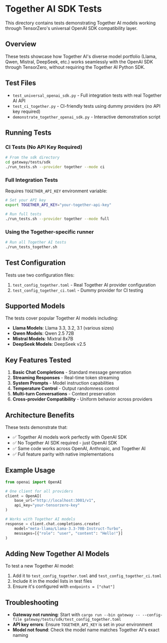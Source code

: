 # Together AI SDK Tests

This directory contains tests demonstrating Together AI models working through TensorZero's universal OpenAI SDK compatibility layer.

## Overview

These tests showcase how Together AI's diverse model portfolio (Llama, Qwen, Mistral, DeepSeek, etc.) works seamlessly with the OpenAI SDK through TensorZero, without requiring the Together AI Python SDK.

## Test Files

- `test_universal_openai_sdk.py` - Full integration tests with real Together AI API
- `test_ci_together.py` - CI-friendly tests using dummy providers (no API key required)
- `demonstrate_together_openai_sdk.py` - Interactive demonstration script

## Running Tests

### CI Tests (No API Key Required)

```bash
# From the sdk directory
cd gateway/tests/sdk
./run_tests.sh --provider together --mode ci
```

### Full Integration Tests

Requires `TOGETHER_API_KEY` environment variable:

```bash
# Set your API key
export TOGETHER_API_KEY="your-together-api-key"

# Run full tests
./run_tests.sh --provider together --mode full
```

### Using the Together-specific runner

```bash
# Run all Together AI tests
./run_tests_together.sh
```

## Test Configuration

Tests use two configuration files:

1. `test_config_together.toml` - Real Together AI provider configuration
2. `test_config_together_ci.toml` - Dummy provider for CI testing

## Supported Models

The tests cover popular Together AI models including:

- **Llama Models**: Llama 3.3, 3.2, 3.1 (various sizes)
- **Qwen Models**: Qwen 2.5 72B
- **Mistral Models**: Mixtral 8x7B
- **DeepSeek Models**: DeepSeek v2.5

## Key Features Tested

1. **Basic Chat Completions** - Standard message generation
2. **Streaming Responses** - Real-time token streaming
3. **System Prompts** - Model instruction capabilities
4. **Temperature Control** - Output randomness control
5. **Multi-turn Conversations** - Context preservation
6. **Cross-provider Compatibility** - Uniform behavior across providers

## Architecture Benefits

These tests demonstrate that:

- ✅ Together AI models work perfectly with OpenAI SDK
- ✅ No Together AI SDK required - just OpenAI SDK
- ✅ Same code works across OpenAI, Anthropic, and Together AI
- ✅ Full feature parity with native implementations

## Example Usage

```python
from openai import OpenAI

# One client for all providers
client = OpenAI(
    base_url="http://localhost:3001/v1",
    api_key="your-tensorzero-key"
)

# Works with Together AI models
response = client.chat.completions.create(
    model="meta-llama/Llama-3.3-70B-Instruct-Turbo",
    messages=[{"role": "user", "content": "Hello!"}]
)
```

## Adding New Together AI Models

To test a new Together AI model:

1. Add it to `test_config_together.toml` and `test_config_together_ci.toml`
2. Include it in the model lists in test files
3. Ensure it's configured with `endpoints = ["chat"]`

## Troubleshooting

- **Gateway not running**: Start with `cargo run --bin gateway -- --config-file gateway/tests/sdk/test_config_together.toml`
- **API key errors**: Ensure `TOGETHER_API_KEY` is set in your environment
- **Model not found**: Check the model name matches Together AI's exact naming